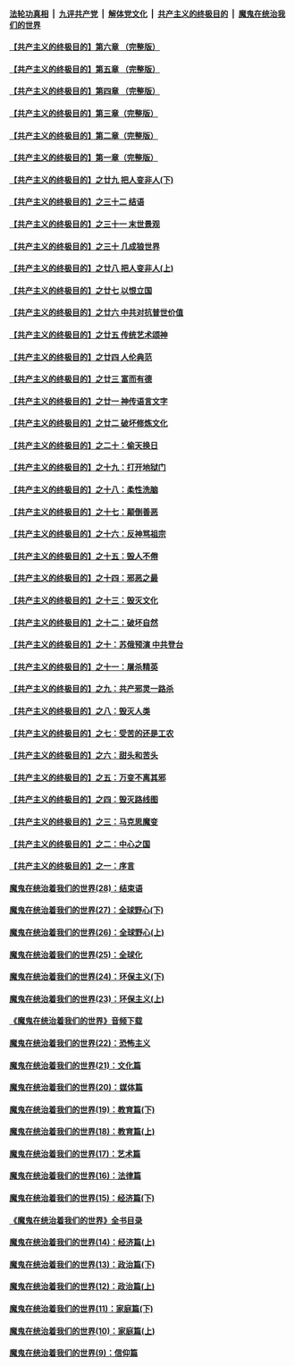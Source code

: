 ####  [法轮功真相](../../../../basic/blob/master/README.md?t=06200301) &nbsp;|&nbsp; [九评共产党](../../../../9ping.md/blob/master/README.md?t=06200301) &nbsp;|&nbsp; [解体党文化](../../../../jtdwh.md/blob/master/README.md?t=06200301)  &nbsp;|&nbsp; [共产主义的终极目的](../../../../gczydzjmd.md/blob/master/README.md?t=06200301) &nbsp;|&nbsp; [魔鬼在统治我们的世界](../../../../mgztzwmdsj.md/blob/master/README.md?t=06200301) 

#### [【共产主义的终极目的】第六章 （完整版）](../pages/nsc422/n11428913.md?t=06200301) 

#### [【共产主义的终极目的】第五章 （完整版）](../pages/nsc422/n11428912.md?t=06200301) 

#### [【共产主义的终极目的】第四章 （完整版）](../pages/nsc422/n11428907.md?t=06200301) 

#### [【共产主义的终极目的】第三章（完整版）](../pages/nsc422/n11428848.md?t=06200301) 

#### [【共产主义的终极目的】第二章（完整版）](../pages/nsc422/n11428831.md?t=06200301) 

#### [【共产主义的终极目的】第一章（完整版）](../pages/nsc422/n11417651.md?t=06200301) 

#### [【共产主义的终极目的】之廿九 把人变非人(下)](../pages/nsc422/n11344140.md?t=06200301) 

#### [【共产主义的终极目的】之三十二 结语](../pages/nsc422/n11360535.md?t=06200301) 

#### [【共产主义的终极目的】之三十一 末世景观](../pages/nsc422/n11351129.md?t=06200301) 

#### [【共产主义的终极目的】之三十 几成狼世界](../pages/nsc422/n11348280.md?t=06200301) 

#### [【共产主义的终极目的】之廿八 把人变非人(上)](../pages/nsc422/n11340492.md?t=06200301) 

#### [【共产主义的终极目的】之廿七 以恨立国](../pages/nsc422/n11336944.md?t=06200301) 

#### [【共产主义的终极目的】之廿六 中共对抗普世价值](../pages/nsc422/n11324785.md?t=06200301) 

#### [【共产主义的终极目的】之廿五 传统艺术颂神](../pages/nsc422/n11296396.md?t=06200301) 

#### [【共产主义的终极目的】之廿四 人伦典范](../pages/nsc422/n11296397.md?t=06200301) 

#### [【共产主义的终极目的】之廿三 富而有德](../pages/nsc422/n11283598.md?t=06200301) 

#### [【共产主义的终极目的】之廿一 神传语言文字](../pages/nsc422/n11263265.md?t=06200301) 

#### [【共产主义的终极目的】之廿二 破坏修炼文化](../pages/nsc422/n11245728.md?t=06200301) 

#### [【共产主义的终极目的】之二十：偷天换日](../pages/nsc422/n11238846.md?t=06200301) 

#### [【共产主义的终极目的】之十九：打开地狱门](../pages/nsc422/n11206376.md?t=06200301) 

#### [【共产主义的终极目的】之十八：柔性洗脑](../pages/nsc422/n11199994.md?t=06200301) 

#### [【共产主义的终极目的】之十七：颠倒善恶](../pages/nsc422/n11179782.md?t=06200301) 

#### [【共产主义的终极目的】之十六：反神骂祖宗](../pages/nsc422/n11166798.md?t=06200301) 

#### [【共产主义的终极目的】之十五：毁人不倦](../pages/nsc422/n11166792.md?t=06200301) 

#### [【共产主义的终极目的】之十四：邪恶之最](../pages/nsc422/n11150249.md?t=06200301) 

#### [【共产主义的终极目的】之十三：毁灭文化](../pages/nsc422/n11135227.md?t=06200301) 

#### [【共产主义的终极目的】之十二：破坏自然](../pages/nsc422/n11135214.md?t=06200301) 

#### [【共产主义的终极目的】之十：苏俄预演 中共登台](../pages/nsc422/n11118424.md?t=06200301) 

#### [【共产主义的终极目的】之十一：屠杀精英](../pages/nsc422/n11118442.md?t=06200301) 

#### [【共产主义的终极目的】之九：共产邪灵一路杀](../pages/nsc422/n11114139.md?t=06200301) 

#### [【共产主义的终极目的】之八：毁灭人类](../pages/nsc422/n11108503.md?t=06200301) 

#### [【共产主义的终极目的】之七：受苦的还是工农](../pages/nsc422/n11101809.md?t=06200301) 

#### [【共产主义的终极目的】之六：甜头和苦头](../pages/nsc422/n11096971.md?t=06200301) 

#### [【共产主义的终极目的】之五：万变不离其邪](../pages/nsc422/n11091285.md?t=06200301) 

#### [【共产主义的终极目的】之四：毁灭路线图](../pages/nsc422/n11086284.md?t=06200301) 

#### [【共产主义的终极目的】之三：马克思魔变](../pages/nsc422/n11061941.md?t=06200301) 

#### [【共产主义的终极目的】之二：中心之国](../pages/nsc422/n11047728.md?t=06200301) 

#### [【共产主义的终极目的】之一：序言](../pages/nsc422/n11086077.md?t=06200301) 

#### [魔鬼在统治着我们的世界(28)：结束语](../pages/nsc422/n10936246.md?t=06200301) 

#### [魔鬼在统治着我们的世界(27)：全球野心(下)](../pages/nsc422/n10928319.md?t=06200301) 

#### [魔鬼在统治着我们的世界(26)：全球野心(上)](../pages/nsc422/n10900318.md?t=06200301) 

#### [魔鬼在统治着我们的世界(25)：全球化](../pages/nsc422/n10788205.md?t=06200301) 

#### [魔鬼在统治着我们的世界(24)：环保主义(下)](../pages/nsc422/n10695307.md?t=06200301) 

#### [魔鬼在统治着我们的世界(23)：环保主义(上)](../pages/nsc422/n10688613.md?t=06200301) 

#### [《魔鬼在统治着我们的世界》音频下载](../pages/nsc422/n10635553.md?t=06200301) 

#### [魔鬼在统治着我们的世界(22)：恐怖主义](../pages/nsc422/n10614727.md?t=06200301) 

#### [魔鬼在统治着我们的世界(21)：文化篇](../pages/nsc422/n10597706.md?t=06200301) 

#### [魔鬼在统治着我们的世界(20)：媒体篇](../pages/nsc422/n10586579.md?t=06200301) 

#### [魔鬼在统治着我们的世界(19)：教育篇(下)](../pages/nsc422/n10564808.md?t=06200301) 

#### [魔鬼在统治着我们的世界(18)：教育篇(上)](../pages/nsc422/n10526970.md?t=06200301) 

#### [魔鬼在统治着我们的世界(17)：艺术篇](../pages/nsc422/n10499093.md?t=06200301) 

#### [魔鬼在统治着我们的世界(16)：法律篇](../pages/nsc422/n10485969.md?t=06200301) 

#### [魔鬼在统治着我们的世界(15)：经济篇(下)](../pages/nsc422/n10469975.md?t=06200301) 

#### [《魔鬼在统治着我们的世界》全书目录](../pages/nsc422/n10464261.md?t=06200301) 

#### [魔鬼在统治着我们的世界(14)：经济篇(上)](../pages/nsc422/n10457370.md?t=06200301) 

#### [魔鬼在统治着我们的世界(13)：政治篇(下)](../pages/nsc422/n10448270.md?t=06200301) 

#### [魔鬼在统治着我们的世界(12)：政治篇(上)](../pages/nsc422/n10444576.md?t=06200301) 

#### [魔鬼在统治着我们的世界(11)：家庭篇(下)](../pages/nsc422/n10440961.md?t=06200301) 

#### [魔鬼在统治着我们的世界(10)：家庭篇(上)](../pages/nsc422/n10435448.md?t=06200301) 

#### [魔鬼在统治着我们的世界(9)：信仰篇](../pages/nsc422/n10432159.md?t=06200301) 

